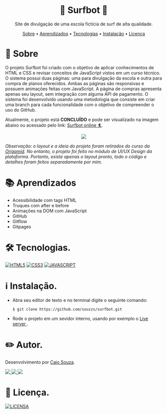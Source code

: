 <p><h1 align="center">🌊 Surfbot 🌊 </h1></p>
<p align="center">Site de divulgação de uma escola fictícia de surf de alta qualidade.</p>
<p align="center">
 <a href="#sobre">Sobre</a> •
 <a href="#aprendizados">Aprendizados</a> •
 <a href="#tecnologias">Tecnologias</a> •
 <a href="#instalacao">Instalação</a> •  
 <a href="#licenca">Licença</a>
</p>
<div id="sobre">
  <h1>📎 Sobre</h1>
  <p>O projeto Surfbot foi criado com o objetivo de aplicar conhecimentos de HTML e CSS e revisar conceitos de JavaScript vistos em um curso técnico. O sistema possui duas páginas: uma para divulgação da escola e outra para compra de planos oferecidos. Ambas as páginas são responsivas e possuem animações feitas com JavaScript. A página de compras apresenta apenas seu layout, sem integração com alguma API de pagamento. O sistema foi desenvolvido usando uma metodologia que consiste em criar uma branch para cada funcionalidade com o objetivo de compreender o uso do GitHub.</p>
  <p>Atualmente, o projeto está <b>CONCLUÍDO</b> e pode ser visualizado na imagem abaixo ou acessado pelo link: <a href="https://souzzs.github.io/surfbot/">Surfbot online 🏄</a>.</p>
  <p align="center"><img src="./images/surfbot-demo-prinicipal.gif"></p>
  <p><em>Observação: o layout e a ideia do projeto foram retirados do curso da <a href="https://www.origamid.com/">Origamid</a>. No entanto, o projeto foi feito no módulo de UI/UX Design da plataforma. Portanto, existe apenas o layout pronto, todo o código e detalhes foram feitos separadamente por mim.</em></p>
</div>
<div id="aprendizados">
 <h1>📚 Aprendizados</h1>
 <ul>
  <li>Acessibilidade com tags HTML</li>
  <li>Truques com after e before</li>
  <li>Animações na DOM com JavaScript</li>
  <li>GitHub</li>
  <li>Gitflow</li>
  <li>Gitpages</li>
 </ul>
<div>
 
 <div id="tecnologias">
  <h1>🛠 Tecnologias.</h1>
  <p>
    <a href="https://developer.mozilla.org/pt-BR/docs/Web/HTML"><img src="https://img.shields.io/badge/HTML5-E34F26?style=for-the-badge&amp;logo=html5&amp;logoColor=white" alt="HTML5"></a>
    <a href="https://developer.mozilla.org/pt-BR/docs/Web/CSS"><img src="https://img.shields.io/badge/CSS3-1572B6?style=for-the-badge&amp;logo=css3&amp;logoColor=white" alt="CSS3"></a>
    <a href="https://developer.mozilla.org/pt-BR/docs/Web/JavaScript"><img src="https://img.shields.io/badge/JavaScript-F7DF1E?style=for-the-badge&amp;logo=javascript&amp;logoColor=black" alt="JAVASCRIPT"></a>
  </p>
</div>

<div id="instalacao">
   <h1>ℹ️ Instalação.</h1>
  <ul>
    <li>
      <p>Abra seu editor de texto e no terminal digite o seguinte comando:</p>
      <p><code>$ git clone https://github.com/souzzs/surfbot.git</code></p>
    </li>
    <li>
      <p>Rode o projeto em um sevidor interno, usando por exemplo o <a href="https://marketplace.visualstudio.com/items?itemName=ritwickdey.LiveServer">Live server </a>.
    </li>
  </ul>
</div>

<div id="autor">
  <h1>✏️ Autor.</h1>
  <p>Desenvolvimento por <a href="https://github.com/souzzs">Caio Souza</a>.</p>
  <a href="https://www.linkedin.com/in/souzzs/" target="_blank">
    <img src="https://img.shields.io/badge/-LinkedIn-%230077B5?style=for-the-badge&logo=linkedin&logoColor=white">
  </a>
  <a href="mailto:souzsdev@gmail.com" target="_blank">
    <img src="https://img.shields.io/badge/-Gmail-%23333?style=for-the-badge&logo=gmail&logoColor=white">
  </a>
  <a href="https://discord.gg/BsnqGK6e" target="_blank">
    <img src="https://img.shields.io/badge/Discord-7289DA?style=for-the-badge&logo=discord&logoColor=white">
  </a>
  </p>
</div>

<div id='licenca'>
  <h1>🔖 Licença.</h1>
  <p><a href="/LICENSE"><img src="https://img.shields.io/badge/MIT License-E58080?style=for-the-badge&amp;logo=bookstack&amp;logoColor=white" alt="LICENSA"></a></p>
</div>
